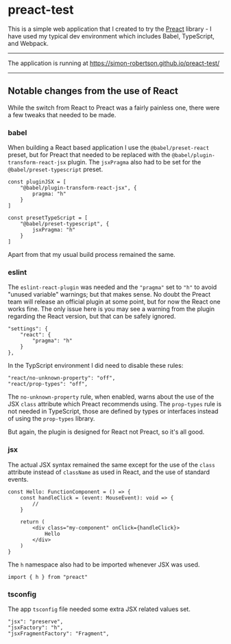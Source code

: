 # preact-test

This is a simple web application that I created to try the [Preact](https://github.com/preactjs/preact) library - I have used my typical dev environment which includes Babel, TypeScript, and Webpack.

---

The application is running at https://simon-robertson.github.io/preact-test/

---

## Notable changes from the use of React

While the switch from React to Preact was a fairly painless one, there were a few tweaks that needed to be made.

### babel

When building a React based application I use the `@babel/preset-react` preset, but for Preact that needed to be replaced with the `@babel/plugin-transform-react-jsx` plugin. The `jsxPragma` also had to be set for the `@babel/preset-typescript` preset.

```
const pluginJSX = [
    "@babel/plugin-transform-react-jsx", {
        pragma: "h"
    }
]

const presetTypeScript = [
    "@babel/preset-typescript", {
        jsxPragma: "h"
    }
]
```

Apart from that my usual build process remained the same.

### eslint

The `eslint-react-plugin` was needed and the `"pragma"` set to `"h"` to avoid "unused variable" warnings; but that makes sense. No doubt the Preact team will release an official plugin at some point, but for now the React one works fine. The only issue here is you may see a warning from the plugin regarding the React version, but that can be safely ignored.

```
"settings": {
    "react": {
        "pragma": "h"
    }
},
```

In the TypScript environment I did need to disable these rules:

```
"react/no-unknown-property": "off",
"react/prop-types": "off",
```

The `no-unknown-property` rule, when enabled, warns about the use of the JSX `class` attribute which Preact recommends using. The `prop-types` rule is not needed in TypeScript, those are defined by types or interfaces instead of using the `prop-types` library.

But again, the plugin is designed for React not Preact, so it's all good.

### jsx

The actual JSX syntax remained the same except for the use of the `class` attribute instead of `className` as used in React, and the use of standard events.

```
const Hello: FunctionComponent = () => {
    const handleClick = (event: MouseEvent): void => {
        //
    }

    return (
        <div class="my-component" onClick={handleClick}>
            Hello
        </div>
    )
}
```

The `h` namespace also had to be imported whenever JSX was used.

```
import { h } from "preact"
```

### tsconfig

The app `tsconfig` file needed some extra JSX related values set.

```
"jsx": "preserve",
"jsxFactory": "h",
"jsxFragmentFactory": "Fragment",
```
